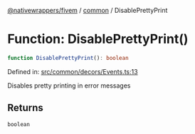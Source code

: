 [@nativewrappers/fivem](../../README.md) / [common](../README.md) / DisablePrettyPrint

# Function: DisablePrettyPrint()

```ts
function DisablePrettyPrint(): boolean
```

Defined in: [src/common/decors/Events.ts:13](https://github.com/nativewrappers/nativewrappers/blob/bf1d263f0188667cde482dc5657983cf3674a640/src/common/decors/Events.ts#L13)

Disables pretty printing in error messages

## Returns

`boolean`
